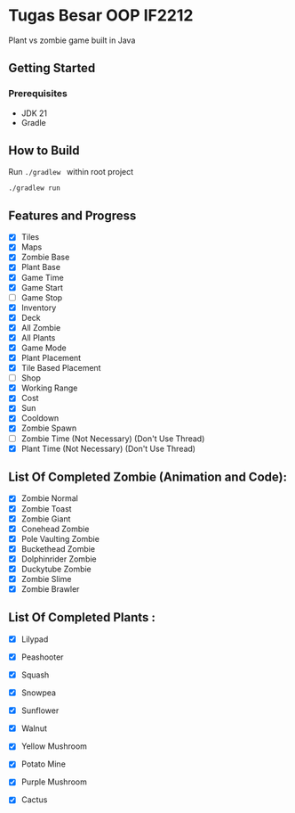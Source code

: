 # Tugas Besar OOP IF2212 
Plant vs zombie game built in Java

## Getting Started 

### Prerequisites
- JDK 21
- Gradle

## How to Build

Run ```./gradlew ``` within root project
```
./gradlew run
```
## Features and Progress
- [x]  Tiles
- [x]  Maps
- [x]  Zombie Base
- [x]  Plant Base
- [x]  Game Time 
- [x]  Game Start
- [ ]  Game Stop
- [x]  Inventory
- [x]  Deck
- [x]  All Zombie
- [x]  All Plants
- [x]  Game Mode
- [x]  Plant Placement
- [x]  Tile Based Placement
- [ ]  Shop
- [x]  Working Range
- [x]  Cost 
- [x]  Sun
- [x]  Cooldown
- [x]  Zombie Spawn
- [ ]  Zombie Time (Not Necessary) (Don't Use Thread)
- [x]  Plant Time (Not Necessary) (Don't Use Thread)

## List Of Completed Zombie (Animation and Code): 
- [x] Zombie Normal
- [x] Zombie Toast
- [x] Zombie Giant
- [x] Conehead Zombie
- [x] Pole Vaulting Zombie
- [x] Buckethead Zombie
- [x] Dolphinrider Zombie
- [x] Duckytube Zombie
- [x] Zombie Slime
- [x] Zombie Brawler

## List Of Completed Plants : 
- [x] Lilypad
- [x] Peashooter
- [x] Squash
- [x] Snowpea 
- [x] Sunflower
- [x] Walnut
- [x] Yellow Mushroom
- [x] Potato Mine
- [x] Purple Mushroom
- [x] Cactus


